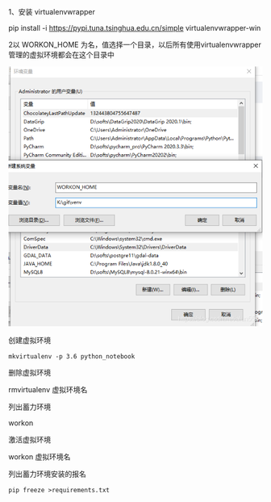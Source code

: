 

1、安装 virtualenvwrapper

 pip install -i https://pypi.tuna.tsinghua.edu.cn/simple virtualenvwrapper-win



2以 WORKON_HOME 为名，值选择一个目录，以后所有使用virtualenvwrapper管理的虚拟环境都会在这个目录中

![在这里插入图片描述](命令使用.assets/watermark,type_ZmFuZ3poZW5naGVpdGk,shadow_10,text_aHR0cHM6Ly9ibG9nLmNzZG4ubmV0L2FsdW41NTA=,size_16,color_FFFFFF,t_70.png)

创建虚拟环境

```
mkvirtualenv -p 3.6 python_notebook
```
删除虚拟环境

 rmvirtualenv 虚拟环境名

列出蓄力环境

workon

激活虚拟环境

workon 虚拟环境名



列出蓄力环境安装的报名

```
pip freeze >requirements.txt
```

